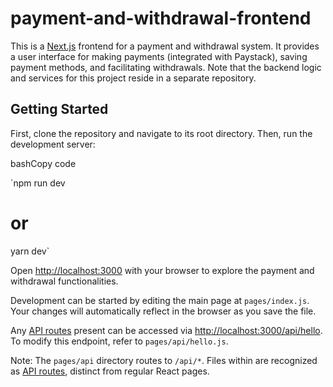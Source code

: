 # payment-and-withdrawal-frontend

This is a [Next.js](https://nextjs.org/) frontend for a payment and withdrawal system. It provides a user interface for making payments (integrated with Paystack), saving payment methods, and facilitating withdrawals. Note that the backend logic and services for this project reside in a separate repository.

## Getting Started

First, clone the repository and navigate to its root directory. Then, run the development server:

bashCopy code

`npm run dev

# or

yarn dev`

Open [http://localhost:3000](http://localhost:3000/) with your browser to explore the payment and withdrawal functionalities.

Development can be started by editing the main page at `pages/index.js`. Your changes will automatically reflect in the browser as you save the file.

Any [API routes](https://nextjs.org/docs/api-routes/introduction) present can be accessed via [http://localhost:3000/api/hello](http://localhost:3000/api/hello). To modify this endpoint, refer to `pages/api/hello.js`.

Note: The `pages/api` directory routes to `/api/*`. Files within are recognized as [API routes](https://nextjs.org/docs/api-routes/introduction), distinct from regular React pages.
